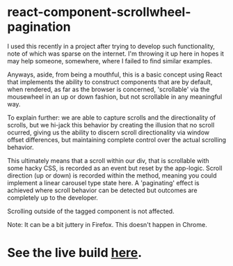 # react-component-scrollwheel-pagination



I used this recently in a project after trying to develop such functionality, note of which was sparse on the internet. I'm throwing it up here in hopes it may help someone, somewhere, where I failed to find similar examples.


Anyways, aside, from being a mouthful, this is a basic concept using React that implements the ability to construct components that are by default, when rendered, as far as the browser is concerned, 'scrollable' via the mousewheel in an up or down fashion, but not scrollable in any meaningful way.

To explain further: we are able to capture scrolls and the directionality of scrolls, but we hi-jack this behavior by creating the illusion that no scroll ocurred, giving us the ability to discern scroll directionality via window offset differences, but maintaining complete control over the actual scrolling behavior.

This ultimately means that a scroll within our div, that is scrollable with some hacky CSS, is recorded as an event but reset by the app-logic. Scroll direction (up or down) is recorded within the method, meaning you could implement a linear carousel type state here. A 'paginating' effect is achieved where scroll behavior can be detected but outcomes are completely up to the developer.

Scrolling outside of the tagged component is not affected.

Note: It can be a bit juttery in Firefox. This doesn't happen in Chrome.

# See the live build [here](https://franklyt.github.io/react-component-scrollwheel-pagination/).

